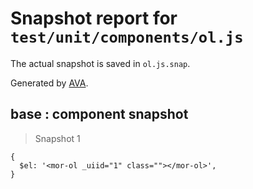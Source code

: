 # Snapshot report for `test/unit/components/ol.js`

The actual snapshot is saved in `ol.js.snap`.

Generated by [AVA](https://ava.li).

## base : component snapshot

> Snapshot 1

    {
      $el: '<mor-ol _uiid="1" class=""></mor-ol>',
    }
